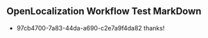 ## OpenLocalization Workflow Test MarkDown
* 97cb4700-7a83-44da-a690-c2e7a9f4da82 thanks!

<!--HONumber=Aug16_HO1-->


